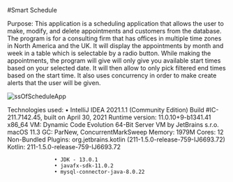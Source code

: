 #Smart Schedule 

Purpose: This application is a scheduling application that allows the user to make, modify, and delete appointments and customers from the database.
         The program is for a consulting firm that has offices in multiple time zones in North America and the UK. It will display the appointments
         by month and week in a table which is selectable by a radio button. While making the appointments, the program will give will only give you
         available start times based on your selected date. It will then allow to only pick filtered end times based on the start time. It also uses
         concurrency in order to make create alerts that the user will be given.
         
![ssOfScheduleApp](https://user-images.githubusercontent.com/47867514/125682819-9403d68c-b3c4-4a1d-937b-d1c5bf2d6e3e.png)

Technologies used: • IntelliJ IDEA 2021.1.1 (Community Edition)
                     Build #IC-211.7142.45, built on April 30, 2021
                     Runtime version: 11.0.10+9-b1341.41 x86_64
                     VM: Dynamic Code Evolution 64-Bit Server VM by JetBrains s.r.o.
                     macOS 11.3
                     GC: ParNew, ConcurrentMarkSweep
                     Memory: 1979M
                     Cores: 12
                     Non-Bundled Plugins: org.jetbrains.kotlin (211-1.5.0-release-759-IJ6693.72)
                     Kotlin: 211-1.5.0-release-759-IJ6693.72

                   • JDK - 13.0.1
                   • javafx-sdk-11.0.2
                   • mysql-connector-java-8.0.22

